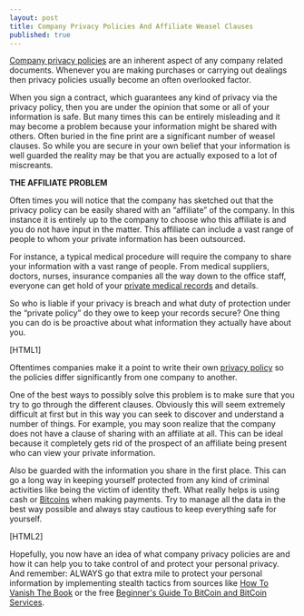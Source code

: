 ```yaml
---
layout: post
title: Company Privacy Policies And Affiliate Weasel Clauses
published: true
---
```

<p><a title="company privacy policies" href="http://www.howtovanish.com/2012/06/company-privacy-policies/" target="_blank">Company privacy policies</a> are an inherent aspect of any company related documents. Whenever you are making purchases or carrying out dealings then privacy policies usually become an often overlooked factor.</p>
<p>When you sign a contract, which guarantees any kind of privacy via the privacy policy, then you are under the opinion that some or all of your information is safe. But many times this can be entirely misleading and it may become a problem because your information might be shared with others. Often buried in the fine print are a significant number of weasel clauses. So while you are secure in your own belief that your information is well guarded the reality may be that you are actually exposed to a lot of miscreants.</p>
<p><strong>THE AFFILIATE PROBLEM</strong></p>
<p>Often times you will notice that the company has sketched out that the privacy policy can be easily shared with an “affiliate” of the company. In this instance it is entirely up to the company to choose who this affiliate is and you do not have input in the matter. This affiliate can include a vast range of people to whom your private information has been outsourced.</p>
<p>For instance, a typical medical procedure will require the company to share your information with a vast range of people. From medical suppliers, doctors, nurses, insurance companies all the way down to the office staff, everyone can get hold of your <a title="privacy of medical records" href="http://www.howtovanish.com/2012/05/privacy-of-medical-records">private medical records</a> and details.</p>
<p>So who is liable if your privacy is breach and what duty of protection under the “private policy” do they owe to keep your records secure? One thing you can do is be proactive about what information they actually have about you.</p>
<p>[HTML1]</p>
<p>Oftentimes companies make it a point to write their own <a title="privacy policy" href="http://www.howtovanish.com/2009/12/privacy-policies-a-misleading-misnomer/">privacy policy</a> so the policies differ significantly from one company to another.</p>
<p>One of the best ways to possibly solve this problem is to make sure that you try to go through the different clauses. Obviously this will seem extremely difficult at first but in this way you can seek to discover and understand a number of things. For example, you may soon realize that the company does not have a clause of sharing with an affiliate at all. This can be ideal because it completely gets rid of the prospect of an affiliate being present who can view your private information.</p>
<p>Also be guarded with the information you share in the first place. This can go a long way in keeping yourself protected from any kind of criminal activities like being the victim of identity theft. What really helps is using cash or <a title="How To Obtain Financial Privacy Through Using BitCoin" href="http://www.howtovanish.com/2012/04/bitcoin-how-to-obtain-financial-privacy/">Bitcoins</a> when making payments. Try to manage all the data in the best way possible and always stay cautious to keep everything safe for yourself.</p>
<p>[HTML2]</p>
<p>Hopefully, you now have an idea of what company privacy policies are and how it can help you to take control of and protect your personal privacy. And remember: ALWAYS go that extra mile to protect your personal information by implementing stealth tactics from sources like <a title="Privacy" href="http://www.howtovanish.com/products/how-to-vanish-book/">How To Vanish The Book</a> or the free <a title="beginner's guide to bitcoin and bitcoin services" href="https://www.coindl.com/page/item/242" target="_blank">Beginner's Guide To BitCoin and BitCoin Services</a>.</p>
